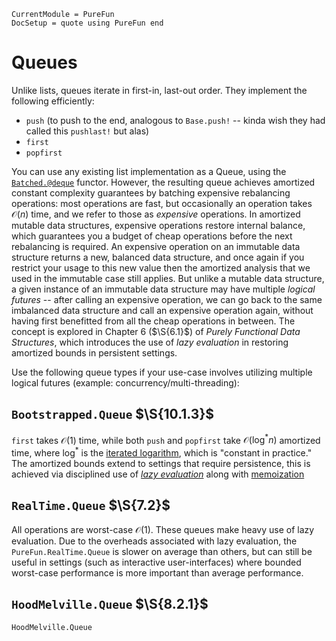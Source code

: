 ```@meta
CurrentModule = PureFun
DocSetup = quote using PureFun end
```

# Queues

Unlike lists, queues iterate in first-in, last-out order. They implement the
following efficiently:

- `push` (to push to the end, analogous to `Base.push!` -- kinda wish they had
  called this `pushlast!` but alas)
- `first`
- `popfirst`

You can use any existing list implementation as a Queue, using the
[`Batched.@deque`](@ref) functor. However, the resulting queue achieves
amortized constant complexity guarantees by batching expensive rebalancing
operations: most operations are fast, but occasionally an operation takes
$\mathcal{O}(n)$ time, and we refer to those as *expensive* operations. In
amortized mutable data structures, expensive operations restore internal
balance, which guarantees you a budget of cheap operations before the next
rebalancing is required. An expensive operation on an immutable data structure
returns a new, balanced data structure, and once again if you restrict your
usage to this new value then the amortized analysis that we used in the
immutable case still applies. But unlike a mutable data structure, a given
instance of an immutable data structure may have multiple *logical futures* --
after calling an expensive operation, we can go back to the same imbalanced
data structure and call an expensive operation again, without having first
benefitted from all the cheap operations in between. The concept is explored in
Chapter 6 ($\S{6.1}$) of *Purely Functional Data Structures*, which introduces
the use of *lazy evaluation* in restoring amortized bounds in persistent
settings.

Use the following queue types if your use-case involves utilizing multiple
logical futures (example: concurrency/multi-threading):

## `Bootstrapped.Queue` $\S{10.1.3}$

`first` takes $\mathcal{O}(1)$ time, while both `push` and `popfirst` take
$\mathcal{O}(\log^{*}{n})$ amortized time, where $\log^{*}$ is the [iterated
logarithm](https://en.wikipedia.org/wiki/Iterated_logarithm), which is
"constant in practice." The amortized bounds extend to settings that require
persistence, this is achieved via disciplined use of [*lazy
evaluation*](https://en.wikipedia.org/wiki/Lazy_evaluation) along with
[memoization](https://en.wikipedia.org/wiki/Memoization)

## `RealTime.Queue` $\S{7.2}$

All operations are worst-case $\mathcal{O}(1)$. These queues make heavy use of
lazy evaluation. Due to the overheads associated with lazy evaluation, the
`PureFun.RealTime.Queue` is slower on average than others, but can still be
useful in settings (such as interactive user-interfaces) where bounded
worst-case performance is more important than average performance.

## `HoodMelville.Queue` $\S{8.2.1}$

```@docs
HoodMelville.Queue
```

